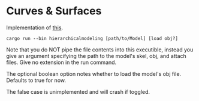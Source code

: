 # Curves & Surfaces

Implementation of [this](https://ocw.mit.edu/courses/6-837-computer-graphics-fall-2012/resources/mit6_837f12_assn2/).

```
cargo run --bin hierarchicalmodeling [path/to/Model] [load obj?]
```

Note that you do NOT pipe the file contents into this executible, instead you give an argument specifying the path to the model's skel, obj, and attach files. Give no extension in the run command.

The optional boolean option notes whether to load the model's obj file. Defaults to true for now.

The false case is unimplemented and will crash if toggled.
